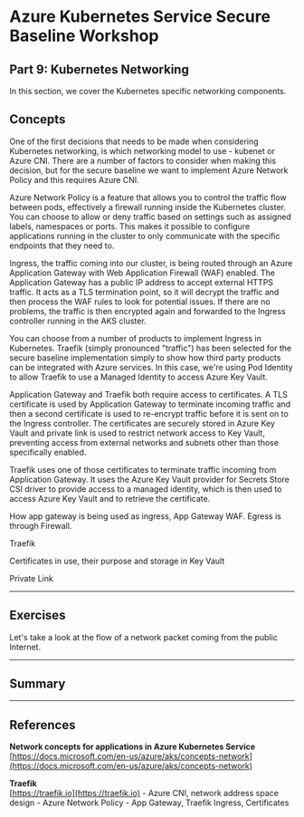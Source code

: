 # Azure Kubernetes Service Secure Baseline Workshop

## Part 9: Kubernetes Networking

In this section, we cover the Kubernetes specific networking components.

## Concepts

One of the first decisions that needs to be made when considering Kubernetes networking, is which networking model to use - kubenet or Azure CNI. There are a number of factors to consider when making this decision, but for the secure baseline we want to implement Azure Network Policy and this requires Azure CNI.

Azure Network Policy is a feature that allows you to control the traffic flow between pods, effectively a firewall running inside the Kubernetes cluster. You can choose to allow or deny traffic based on settings such as assigned labels, namespaces or ports. This makes it possible to configure applications running in the cluster to only communicate with the specific endpoints that they need to.

Ingress, the traffic coming into our cluster, is being routed through an Azure Application Gateway with Web Application Firewall (WAF) enabled. The Application Gateway has a public IP address to accept external HTTPS traffic. It acts as a TLS termination point, so it will decrypt the traffic and then process the WAF rules to look for potential issues. If there are no problems, the traffic is then encrypted again and forwarded to the Ingress controller running in the AKS cluster.

You can choose from a number of products to implement Ingress in Kubernetes. Traefik (simply pronounced "traffic") has been selected for the secure baseline implementation simply to show how third party products can be integrated with Azure services. In this case, we're using Pod Identity to allow Traefik to use a Managed Identity to access Azure Key Vault.

Application Gateway and Traefik both require access to certificates. A TLS certificate is used by Application Gateway to terminate incoming traffic and then a second certificate is used to re-encrypt traffic before it is sent on to the Ingress controller. The certificates are securely stored in Azure Key Vault and private link is used to restrict network access to Key Vault, preventing access from external networks and subnets other than those specifically enabled.

Traefik uses one of those certificates to terminate traffic incoming from Application Gateway. It uses the Azure Key Vault provider for Secrets Store CSI driver to provide access to a managed identity, which is then used to access Azure Key Vault and to retrieve the certificate.


How app gateway is being used as ingress, App Gateway WAF. Egress is through Firewall.

Traefik

Certificates in use, their purpose and storage in Key Vault

Private Link

---

## Exercises

Let's take a look at the flow of a network packet coming from the public Internet.



---

## Summary

---

## References

**Network concepts for applications in Azure Kubernetes Service**  
[https://docs.microsoft.com/en-us/azure/aks/concepts-network](https://docs.microsoft.com/en-us/azure/aks/concepts-network)

**Traefik**  
[https://traefik.io](https://traefik.io)
    - Azure CNI, network address space design
    - Azure Network Policy
    - App Gateway, Traefik Ingress, Certificates